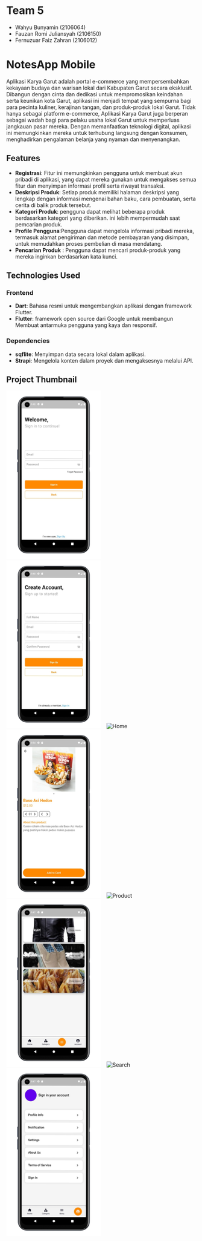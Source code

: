 # Team 5
- Wahyu Bunyamin (2106064)
- Fauzan Romi Juliansyah (2106150)
- Fernuzuar Faiz Zahran (2106012)

# NotesApp Mobile

Aplikasi Karya Garut adalah portal e-commerce yang mempersembahkan kekayaan budaya dan warisan lokal dari Kabupaten Garut secara eksklusif. Dibangun dengan cinta dan dedikasi untuk mempromosikan keindahan serta keunikan kota Garut, aplikasi ini menjadi tempat yang sempurna bagi para pecinta kuliner, kerajinan tangan, dan produk-produk lokal Garut.
Tidak hanya sebagai platform e-commerce, Aplikasi Karya Garut juga berperan sebagai wadah bagi para pelaku usaha lokal Garut untuk memperluas jangkauan pasar mereka. Dengan memanfaatkan teknologi digital, aplikasi ini memungkinkan mereka untuk terhubung langsung dengan konsumen, menghadirkan pengalaman belanja yang nyaman dan menyenangkan.

## Features

- **Registrasi**: Fitur ini memungkinkan pengguna untuk membuat akun pribadi di aplikasi, yang dapat mereka gunakan untuk mengakses semua fitur dan menyimpan informasi profil serta riwayat transaksi.
- **Deskripsi Produk**: Setiap produk memiliki halaman deskripsi yang lengkap dengan informasi mengenai bahan baku, cara pembuatan, serta cerita di balik produk tersebut.
- **Kategori Produk**: pengguna dapat melihat beberapa produk berdasarkan kategori yang diberikan. ini lebih mempermudah saat pemcarian produk.
- **Profile Pengguna**:Pengguna dapat mengelola informasi pribadi mereka, termasuk alamat pengiriman dan metode pembayaran yang disimpan, untuk memudahkan proses pembelian di masa mendatang.
- **Pencarian Produk** : Pengguna dapat mencari produk-produk yang mereka inginkan berdasarkan kata kunci.

## Technologies Used

### Frontend
- **Dart**: Bahasa resmi untuk mengembangkan aplikasi dengan framework Flutter.
- **Flutter**: framework open source dari Google untuk membangun Membuat antarmuka pengguna yang kaya dan responsif.

### Dependencies
- **sqflite**: Menyimpan data secara lokal dalam aplikasi.
- **Strapi**: Mengelola konten dalam proyek dan  mengaksesnya melalui API.

## Project Thumbnail 

<p float="left">
    <img src="./docs/img/1.png" alt="Login" width="250">
    &nbsp;&nbsp;
    <img src="./docs/img/2.png" alt="Register" width="250">
    &nbsp;&nbsp;
    <img src="./docs/img/3_page.png" alt="Home" width="250">
    &nbsp;&nbsp;
    <img src="./docs/img/4.png" alt="detail" width="250">
    &nbsp;&nbsp;
    <img src="./docs/img/5_page.png" alt="Product" width="250">
    &nbsp;&nbsp;
    <img src="./docs/img/6.png" alt="category" width="250">
    &nbsp;&nbsp;
    <img src="./docs/img/7_page.png" alt="Search" width="250">
    &nbsp;&nbsp;
    <img src="./docs/img/8.png" alt="profile" width="250">
</p>
